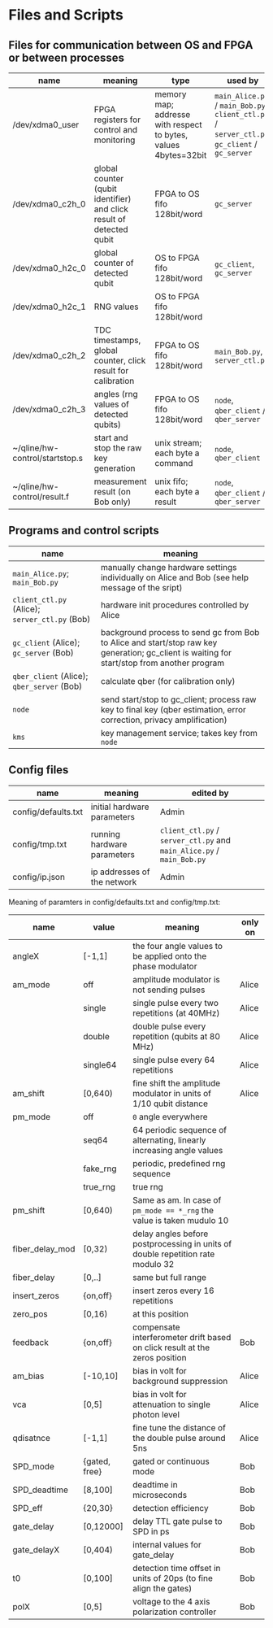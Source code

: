 # Files and Scripts


## Files for communication between OS and FPGA or between processes


| name                            | meaning                                                               | type                                                             | used by                                                                                        |
| ----                            | ----                                                                  | ----                                                             | ----                                                                                           |
| /dev/xdma0_user                 | FPGA registers for control and monitoring                             | memory map; addresse with respect to bytes, values 4bytes=32bit  | `main_Alice.py` / `main_Bob.py`, `client_ctl.py` / `server_ctl.py`, `gc_client` / `gc_server`  |
| /dev/xdma0_c2h_0                | global counter (qubit identifier) and click result of detected qubit  | FPGA to OS fifo 128bit/word                                      | `gc_server`                                                                                    |
| /dev/xdma0_h2c_0                | global counter of detected qubit                                      | OS to FPGA fifo 128bit/word                                      | `gc_client`, `gc_server`                                                                       |
| /dev/xdma0_h2c_1                | RNG values                                                            | OS to FPGA fifo 128bit/word                                      |                                                                                                |
| /dev/xdma0_c2h_2                | TDC timestamps, global counter, click result for calibration          | FPGA to OS fifo 128bit/word                                      | `main_Bob.py`,  `server_ctl.py`                                                                |
| /dev/xdma0_c2h_3                | angles (rng values of detected qubits)                                | FPGA to OS fifo 128bit/word                                      | `node`, `qber_client` / `qber_server`                                                          |
| ~/qline/hw-control/startstop.s  | start and stop the raw key generation                                 | unix stream; each byte a command                                 | `node`, `qber_client`                                                                          |
| ~/qline/hw-control/result.f     | measurement result (on Bob only)                                      | unix fifo; each byte a result                                    | `node`, `qber_client` / `qber_server`                                                          |

## Programs and control scripts

| name                                            | meaning                                                                                                                                      |
| ----                                            | ----                                                                                                                                         |
| `main_Alice.py`; `main_Bob.py`                  | manually change hardware settings individually on Alice and Bob (see help message of the sript)                                              |
| `client_ctl.py` (Alice); `server_ctl.py` (Bob)  | hardware init procedures controlled by Alice                                                                                                 |
| `gc_client` (Alice); `gc_server` (Bob)          | background process to send gc from Bob to Alice and start/stop raw key generation; gc_client is waiting for start/stop from another program  |
| `qber_client` (Alice); `qber_server` (Bob)      | calculate qber (for calibration only)                                                                                                        |
| `node`                                          | send start/stop to gc_client; process raw key to final key (qber estimation, error correction, privacy amplification)                        |
| `kms`                                           | key management service; takes key from `node`                                                                                                |

## Config files

| name                 | meaning                     |  edited by        |
| ----                 | ----                        | ----            |
| config/defaults.txt  | initial hardware parameters  | Admin   |
| config/tmp.txt  | running hardware parameters  | `client_ctl.py` / `server_ctl.py` and `main_Alice.py` / `main_Bob.py`  |
| config/ip.json  | ip addresses of the network  | Admin  |


Meaning of paramters in config/defaults.txt and config/tmp.txt:

| name             | value          | meaning                                                                          | only on  |
| ---------        | ------         | -----------                                                                      | ------   |
| angleX           | [-1,1]         | the four angle values to be applied onto the phase modulator                     |          |
| am_mode          | off            | amplitude modulator is not sending pulses                                        | Alice    |
|                  | single         | single pulse every two repetitions (at 40MHz)                                    | Alice    |
|                  | double         | double pulse every repetition (qubits at 80 MHz)                                 | Alice    |
|                  | single64       | single pulse every 64 repetitions                                                | Alice    |
| am_shift         | [0,640)        | fine shift the amplitude modulator in units of 1/10 qubit distance               | Alice    |
| pm_mode          | off            | `0` angle everywhere                                                             |          |
|                  | seq64          | 64 periodic sequence of alternating, linearly increasing angle values            |          |
|                  | fake_rng       | periodic, predefined rng sequence                                                |          |
|                  | true_rng       | true rng                                                                         |          |
| pm_shift         | [0,640)        | Same as am. In case of `pm_mode == *_rng` the value is taken mudulo 10           |          |
| fiber_delay_mod  | [0,32)         | delay angles before postprocessing in units of double repetition rate modulo 32  |          |
| fiber_delay      | [0,..]         | same but full range                                                              |          |
| insert_zeros     | {on,off}       | insert zeros every 16 repetitions                                                |          |
| zero_pos         | [0,16)         | at this position                                                                 |          |
| feedback         | {on,off}       | compensate interferometer drift based on click result at the zeros position      | Bob      |
| am_bias          | [-10,10]       | bias in volt for background suppression                                          | Alice    |
| vca              | [0,5]          | bias in volt for attenuation to single photon level                              | Alice    |
| qdisatnce        | [-1,1]         | fine tune the distance of the double pulse around 5ns                            | Alice    |
| SPD_mode         | {gated, free}  | gated or continuous mode                                                         | Bob      |
| SPD_deadtime     | [8,100]        | deadtime in microseconds                                                         | Bob      |
| SPD_eff          | {20,30}        | detection efficiency                                                             | Bob      |
| gate_delay       | [0,12000]      | delay TTL gate pulse to SPD in ps                                                | Bob      |
| gate_delayX      | [0,404)        | internal values for gate_delay                                                   | Bob      |
| t0               | [0,100]        | detection time offset in units of 20ps (to fine align the gates)                 | Bob      |
| polX             | [0,5]          | voltage to the 4 axis polarization controller                                    | Bob      |






